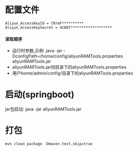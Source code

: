 # 配置文件

```properties
Aliyun_AccessKeyId = tRrmF**********
Aliyun_AccessKeySecret = 4CD07*******************
```

#### 读取顺序
- 运行时参数,示例: java -jar -DconfigPath=/home/config/aliyunRAMTools.properties aliyunRAMTools.jar  
- aliyunRAMTools.jar同目录下的aliyunRAMTools.properties
- 用户home/admin/config/目录下的aliyunRAMTools.properties



# 启动(springboot)
jar包启动: java -jar aliyunRAMTools.jar



# 打包

`mvn clean package -Dmaven.test.skip=true`